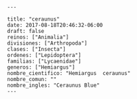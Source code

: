 
      ---

      title: "ceraunus"
      date: 2017-08-18T20:46:32-06:00
      draft: false
      reinos: ["Animalia"]
      divisiones: ["Arthropoda"]
      clases: ["Insecta"]
      ordenes: ["Lepidoptera"]
      familias: ["Lycaenidae"]
      generos: ["Hemiargus"]
      nombre_cientifico: "Hemiargus  ceraunus"
      nombre_comun: ""
      nombre_ingles: "Ceraunus Blue"
      ---

      